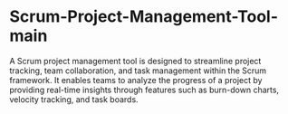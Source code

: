 # Scrum-Project-Management-Tool-main

A Scrum project management tool is designed to streamline project tracking, 
team collaboration, and task management within the Scrum framework. It 
enables teams to analyze the progress of a project by providing real-time 
insights through features such as burn-down charts, velocity tracking, and 
task boards.
